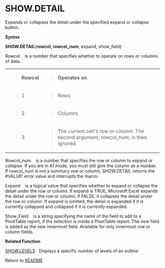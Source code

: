 # SHOW.DETAIL

Expands or collapses the detail under the specified expand or collapse
button.

**Syntax**

**SHOW.DETAIL**(**rowcol, rowcol\_num**, expand, show\_field)

Rowcol&nbsp;&nbsp;&nbsp;&nbsp;is a number that specifies whether to
operate on rows or columns of data.

<table>
<tbody>
<tr class="odd">
<td><blockquote>
<p><strong>Rowcol</strong></p>
</blockquote></td>
<td><blockquote>
<p><strong>Operates on</strong></p>
</blockquote></td>
</tr>
<tr class="even">
<td><blockquote>
<p>1</p>
</blockquote></td>
<td><blockquote>
<p>Rows</p>
</blockquote></td>
</tr>
<tr class="odd">
<td><blockquote>
<p>2</p>
</blockquote></td>
<td><blockquote>
<p>Columns</p>
</blockquote></td>
</tr>
<tr class="even">
<td><blockquote>
<p>3</p>
</blockquote></td>
<td><blockquote>
<p>The current cell's row or column. The second argument, rowcol_num, is then ignored.</p>
</blockquote></td>
</tr>
</tbody>
</table>

Rowcol\_num&nbsp;&nbsp;&nbsp;&nbsp;is a number that specifies the row or
column to expand or collapse. If you are in A1 mode, you must still give
the column as a number. If rowcol\_num is not a summary row or column,
SHOW.DETAIL returns the \#VALUE\! error value and interrupts the macro.

Expand&nbsp;&nbsp;&nbsp;&nbsp;is a logical value that specifies whether
to expand or collapse the detail under the row or column. If expand is
TRUE, Microsoft Excel expands the detail under the row or column; if
FALSE, it collapses the detail under the row or column. If expand is
omitted, the detail is expanded if it is currently collapsed and
collapsed if it is currently expanded.

Show\_Field&nbsp;&nbsp;&nbsp;&nbsp;is a string specifying the name of
the field to add to a PivotTable report, if the selection is inside a
PivotTable report. The new field is added as the new innermost field.
Available for only innermost row or column fields.

**Related Function**

[SHOW.LEVELS](SHOW.LEVELS.md)&nbsp;&nbsp;&nbsp;Displays a specific number of levels of an
outline



Return to [README](README.md)

